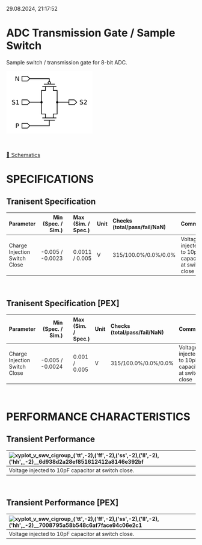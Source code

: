 29.08.2024, 21:17:52

# ADC Transmission Gate / Sample Switch

Sample switch / transmission gate for 8-bit ADC.

![tg](resources/tg.png "tg")

<br>

[🔗 Schematics](tg_sch.pdf)<br>

# SPECIFICATIONS

## Tranisent Specification <br>

| Parameter | Min (Spec. / Sim.) |      | Max (Sim. / Spec.) | Unit | Checks (total/pass/fail/NaN) | Comment |
| :-------- | -----------------: | :--: | :----------------- | :--- | :--------------------------- | ------- |
| Charge Injection Switch Close | -0.005 / -0.0023 | <svg height="20" width="150"><polyline points="3.0,3,3.0,17,147.0,17,147.0,3" style="fill:none;stroke:gray;stroke-width:1" /><polyline points="75.0,10.0,75.0,17" style="fill:none;stroke:gray;stroke-width:1" /><polyline points="41.851200000000006,10.0,91.29505440000001,10.0" style="stroke:green;stroke-width:2" /><circle cx="41.851200000000006" cy="10.0" r="3" style="fill:green;stroke:green;stroke-width:0" /><circle cx="91.29505440000001" cy="10.0" r="3" style="fill:green;stroke:green;stroke-width:0" /></svg> | 0.0011 / 0.005 | V | 315/100.0%/0.0%/0.0% | Voltage injected to 10pF capacitor at switch close |

<br>


## Tranisent Specification [PEX]<br>

| Parameter | Min (Spec. / Sim.) |      | Max (Sim. / Spec.) | Unit | Checks (total/pass/fail/NaN) | Comment |
| :-------- | -----------------: | :--: | :----------------- | :--- | :--------------------------- | ------- |
| Charge Injection Switch Close | -0.005 / -0.0024 | <svg height="20" width="150"><polyline points="3.0,3,3.0,17,147.0,17,147.0,3" style="fill:none;stroke:gray;stroke-width:1" /><polyline points="75.0,10.0,75.0,17" style="fill:none;stroke:gray;stroke-width:1" /><polyline points="40.5408,10.0,89.96913119999999,10.0" style="stroke:green;stroke-width:2" /><circle cx="40.5408" cy="10.0" r="3" style="fill:green;stroke:green;stroke-width:0" /><circle cx="89.96913119999999" cy="10.0" r="3" style="fill:green;stroke:green;stroke-width:0" /></svg> | 0.001 / 0.005 | V | 315/100.0%/0.0%/0.0% | Voltage injected to 10pF capacitor at switch close |

<br>


# PERFORMANCE CHARACTERISTICS

## Transient Performance <br>

| ![xyplot_v_swv_cigroup_('tt',_-2),_('ff',_-2),_('ss',_-2),_('ll',_-2),_('hh',_-2)__6d938d2a28ef851612412a8146e392bf](xyplot_v_swv_cigroup_('tt',_-2),_('ff',_-2),_('ss',_-2),_('ll',_-2),_('hh',_-2)__6d938d2a28ef851612412a8146e392bf.png "Voltage injected to 10pF capacitor at switch close.") |
| :-- |
| Voltage injected to 10pF capacitor at switch close. |
<br>

## Transient Performance [PEX]<br>

| ![xyplot_v_swv_cigroup_('tt',_-2),_('ff',_-2),_('ss',_-2),_('ll',_-2),_('hh',_-2)__7008795a58b548c6af7face94c06e2c1](xyplot_v_swv_cigroup_('tt',_-2),_('ff',_-2),_('ss',_-2),_('ll',_-2),_('hh',_-2)__7008795a58b548c6af7face94c06e2c1.png "Voltage injected to 10pF capacitor at switch close.") |
| :-- |
| Voltage injected to 10pF capacitor at switch close. |
<br>
